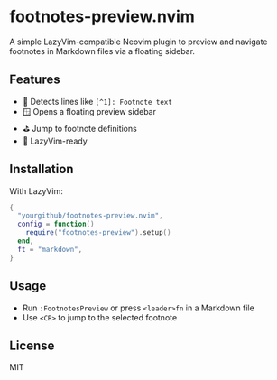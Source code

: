 # footnotes-preview.nvim

A simple LazyVim-compatible Neovim plugin to preview and navigate footnotes in Markdown files via a floating sidebar.

## Features

- 📑 Detects lines like `[^1]: Footnote text`
- 🪟 Opens a floating preview sidebar
- ⛳ Jump to footnote definitions
- 🧩 LazyVim-ready

## Installation

With LazyVim:

```lua
{
  "yourgithub/footnotes-preview.nvim",
  config = function()
    require("footnotes-preview").setup()
  end,
  ft = "markdown",
}
```

## Usage

- Run `:FootnotesPreview` or press `<leader>fn` in a Markdown file
- Use `<CR>` to jump to the selected footnote

## License

MIT
